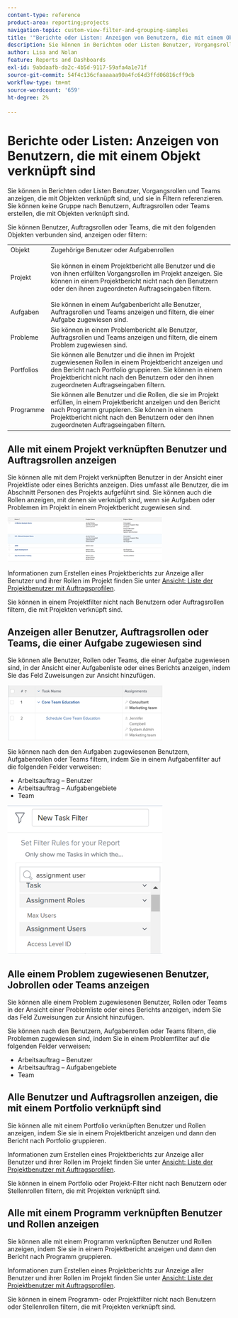 ```yaml
---
content-type: reference
product-area: reporting;projects
navigation-topic: custom-view-filter-and-grouping-samples
title: '"Berichte oder Listen: Anzeigen von Benutzern, die mit einem Objekt verknüpft sind'
description: Sie können in Berichten oder Listen Benutzer, Vorgangsrollen und Teams anzeigen, die mit Objekten verknüpft sind, und sie in Filtern referenzieren. Sie können keine Gruppe nach Benutzern, Auftragsrollen oder Teams erstellen, die mit Objekten verknüpft sind.
author: Lisa and Nolan
feature: Reports and Dashboards
exl-id: 9abdaafb-da2c-4b5d-9117-59afa4a1e71f
source-git-commit: 54f4c136cfaaaaaa90a4fc64d3ffd06816cff9cb
workflow-type: tm+mt
source-wordcount: '659'
ht-degree: 2%

---
```


# Berichte oder Listen: Anzeigen von Benutzern, die mit einem Objekt verknüpft sind

Sie können in Berichten oder Listen Benutzer, Vorgangsrollen und Teams anzeigen, die mit Objekten verknüpft sind, und sie in Filtern referenzieren. Sie können keine Gruppe nach Benutzern, Auftragsrollen oder Teams erstellen, die mit Objekten verknüpft sind.

Sie können Benutzer, Auftragsrollen oder Teams, die mit den folgenden Objekten verbunden sind, anzeigen oder filtern:

<table style="table-layout:auto"> 
 <col> 
 <col> 
 <tbody> 
  <tr> 
   <td role="rowheader">Objekt</td> 
   <td>Zugehörige Benutzer oder Aufgabenrollen</td> 
  </tr> 
  <tr> 
   <td role="rowheader">Projekt</td> 
   <td> <p>Sie können in einem Projektbericht alle Benutzer und die von ihnen erfüllten Vorgangsrollen im Projekt anzeigen. Sie können in einem Projektbericht nicht nach den Benutzern oder den ihnen zugeordneten Auftragseingaben filtern. </p> </td> 
  </tr> 
  <tr> 
   <td role="rowheader">Aufgaben</td> 
   <td>Sie können in einem Aufgabenbericht alle Benutzer, Auftragsrollen und Teams anzeigen und filtern, die einer Aufgabe zugewiesen sind.</td> 
  </tr> 
  <tr> 
   <td role="rowheader">Probleme</td> 
   <td>Sie können in einem Problembericht alle Benutzer, Auftragsrollen und Teams anzeigen und filtern, die einem Problem zugewiesen sind.</td> 
  </tr> 
  <tr> 
   <td role="rowheader">Portfolios</td> 
   <td>Sie können alle Benutzer und die ihnen im Projekt zugewiesenen Rollen in einem Projektbericht anzeigen und den Bericht nach Portfolio gruppieren. Sie können in einem Projektbericht nicht nach den Benutzern oder den ihnen zugeordneten Auftragseingaben filtern.</td> 
  </tr> 
  <tr> 
   <td role="rowheader">Programme</td> 
   <td>Sie können alle Benutzer und die Rollen, die sie im Projekt erfüllen, in einem Projektbericht anzeigen und den Bericht nach Programm gruppieren. Sie können in einem Projektbericht nicht nach den Benutzern oder den ihnen zugeordneten Auftragseingaben filtern.</td> 
  </tr> 
 </tbody> 
</table>

## Alle mit einem Projekt verknüpften Benutzer und Auftragsrollen anzeigen

Sie können alle mit dem Projekt verknüpften Benutzer in der Ansicht einer Projektliste oder eines Berichts anzeigen. Dies umfasst alle Benutzer, die im Abschnitt Personen des Projekts aufgeführt sind. Sie können auch die Rollen anzeigen, mit denen sie verknüpft sind, wenn sie Aufgaben oder Problemen im Projekt in einem Projektbericht zugewiesen sind.

![](assets/project-with-user-and-role-information-report-350x100.png)

Informationen zum Erstellen eines Projektberichts zur Anzeige aller Benutzer und ihrer Rollen im Projekt finden Sie unter [Ansicht: Liste der Projektbenutzer mit Auftragsprofilen](../../../reports-and-dashboards/reports/custom-view-filter-grouping-samples/view-project-user-list.md).

Sie können in einem Projektfilter nicht nach Benutzern oder Auftragsrollen filtern, die mit Projekten verknüpft sind.

## Anzeigen aller Benutzer, Auftragsrollen oder Teams, die einer Aufgabe zugewiesen sind

Sie können alle Benutzer, Rollen oder Teams, die einer Aufgabe zugewiesen sind, in der Ansicht einer Aufgabenliste oder eines Berichts anzeigen, indem Sie das Feld Zuweisungen zur Ansicht hinzufügen.

![](assets/assignments-field-task-view-350x124.png)

Sie können nach den den Aufgaben zugewiesenen Benutzern, Aufgabenrollen oder Teams filtern, indem Sie in einem Aufgabenfilter auf die folgenden Felder verweisen:

* Arbeitsauftrag – Benutzer
* Arbeitsauftrag – Aufgabengebiete
* Team

![](assets/assignment-users-roles-task-filter-350x334.png)

## Alle einem Problem zugewiesenen Benutzer, Jobrollen oder Teams anzeigen

Sie können alle einem Problem zugewiesenen Benutzer, Rollen oder Teams in der Ansicht einer Problemliste oder eines Berichts anzeigen, indem Sie das Feld Zuweisungen zur Ansicht hinzufügen.

Sie können nach den Benutzern, Aufgabenrollen oder Teams filtern, die Problemen zugewiesen sind, indem Sie in einem Problemfilter auf die folgenden Felder verweisen:

* Arbeitsauftrag – Benutzer
* Arbeitsauftrag – Aufgabengebiete
* Team

## Alle Benutzer und Auftragsrollen anzeigen, die mit einem Portfolio verknüpft sind

Sie können alle mit einem Portfolio verknüpften Benutzer und Rollen anzeigen, indem Sie sie in einem Projektbericht anzeigen und dann den Bericht nach Portfolio gruppieren.

Informationen zum Erstellen eines Projektberichts zur Anzeige aller Benutzer und ihrer Rollen im Projekt finden Sie unter [Ansicht: Liste der Projektbenutzer mit Auftragsprofilen](../../../reports-and-dashboards/reports/custom-view-filter-grouping-samples/view-project-user-list.md).

Sie können in einem Portfolio oder Projekt-Filter nicht nach Benutzern oder Stellenrollen filtern, die mit Projekten verknüpft sind.

## Alle mit einem Programm verknüpften Benutzer und Rollen anzeigen

Sie können alle mit einem Programm verknüpften Benutzer und Rollen anzeigen, indem Sie sie in einem Projektbericht anzeigen und dann den Bericht nach Programm gruppieren.

Informationen zum Erstellen eines Projektberichts zur Anzeige aller Benutzer und ihrer Rollen im Projekt finden Sie unter [Ansicht: Liste der Projektbenutzer mit Auftragsprofilen](../../../reports-and-dashboards/reports/custom-view-filter-grouping-samples/view-project-user-list.md).

Sie können in einem Programm- oder Projektfilter nicht nach Benutzern oder Stellenrollen filtern, die mit Projekten verknüpft sind.
